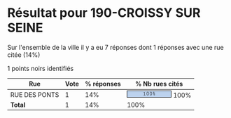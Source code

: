 # Résultat pour 190-CROISSY SUR SEINE

Sur l'ensemble de la ville il y a eu 7 réponses dont 1 réponses avec une rue citée (14%)

1 points noirs identifiés

| Rue | Vote | % réponses | % Nb rues cités|
|-----|------|------------|----------------|
| RUE DES PONTS | 1 | 14% | <img src="../../img/bar_100.gif" />&nbsp;100%|
| **Total** | 1 | 14% | 100%|
